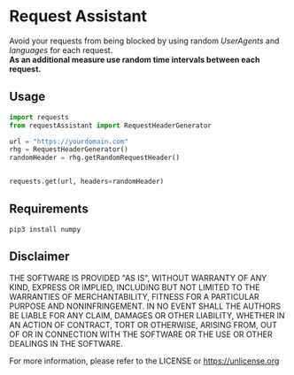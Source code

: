 
# Request Assistant

Avoid your requests from being blocked by using random *UserAgents* and *languages* for each request. <br>
**As an additional measure use random time intervals between each request.**

## Usage
```python
import requests
from requestAssistant import RequestHeaderGenerator

url = "https://yourdomain.com"
rhg = RequestHeaderGenerator()
randomHeader = rhg.getRandomRequestHeader()


requests.get(url, headers=randomHeader)
```

## Requirements
`pip3 install numpy`


## Disclaimer
THE SOFTWARE IS PROVIDED "AS IS", WITHOUT WARRANTY OF ANY KIND, EXPRESS OR IMPLIED, INCLUDING BUT NOT LIMITED TO THE WARRANTIES OF MERCHANTABILITY, FITNESS FOR A PARTICULAR PURPOSE AND NONINFRINGEMENT. IN NO EVENT SHALL THE AUTHORS BE LIABLE FOR ANY CLAIM, DAMAGES OR OTHER LIABILITY, WHETHER IN AN ACTION OF CONTRACT, TORT OR OTHERWISE, ARISING FROM, OUT OF OR IN CONNECTION WITH THE SOFTWARE OR THE USE OR OTHER DEALINGS IN THE SOFTWARE.

For more information, please refer to the LICENSE or https://unlicense.org
